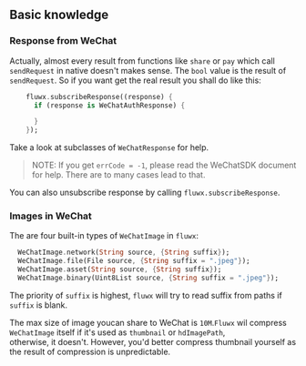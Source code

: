 ## Basic knowledge

### Response from WeChat
Actually, almost every result from functions like `share` or `pay` which call `sendRequest` in native doesn't makes sense. The `bool` value is the result of `sendRequest`.
So if you want get the real result you shall do like this:

```dart
    fluwx.subscribeResponse((response) {
      if (response is WeChatAuthResponse) {

      }
    }); 
```
Take a look at subclasses of `WeChatResponse` for help.

> NOTE: If you get `errCode = -1`, please read the WeChatSDK document for help. There are to many cases lead to that.

You can also unsubscribe response by calling `fluwx.subscribeResponse`.

### Images in WeChat

The are four built-in types  of  `WeChatImage` in `fluwx`:

```dart
  WeChatImage.network(String source, {String suffix});
  WeChatImage.file(File source, {String suffix = ".jpeg"});
  WeChatImage.asset(String source, {String suffix});
  WeChatImage.binary(Uint8List source, {String suffix = ".jpeg"});
```

The priority of `suffix` is highest, `fluwx` will try to read suffix from paths if `suffix` is blank.

The max size of image youcan share to WeChat is `10M`.`Fluwx` wil compress `WeChatImage` itself if it's  used as `thumbnail` or `hdImagePath`,  
otherwise, it doesn't. However, you'd better compress thumbnail yourself as the result of compression is unpredictable.
